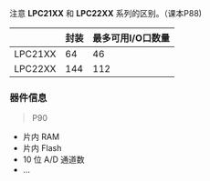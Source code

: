 注意 **LPC21XX** 和 **LPC22XX** 系列的区别。（课本P88)

|         | 封装 | 最多可用I/O口数量 |
| ------- | :--- | ----------------- |
| LPC21XX | 64   | 46                |
| LPC22XX | 144  | 112               |



### 器件信息

> P90

* 片内 RAM
* 片内 Flash
* 10 位 A/D 通道数
* ...